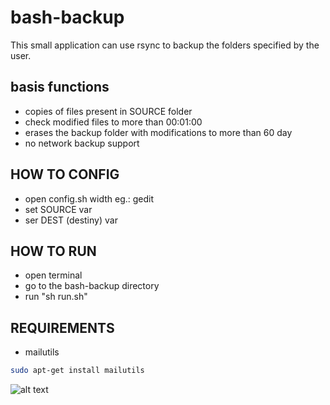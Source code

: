 bash-backup
===========

This small application can use rsync to backup the folders specified by the user.

## basis functions
* copies of files present in SOURCE folder
* check modified files to more than 00:01:00
* erases the backup folder with modifications to more than 60 day
* no network backup support

## HOW TO CONFIG
* open config.sh width eg.: gedit
* set SOURCE var
* ser DEST (destiny) var

## HOW TO RUN
* open terminal
* go to the bash-backup directory
* run "sh run.sh"

## REQUIREMENTS
* mailutils
```bash
sudo apt-get install mailutils
```


![alt text](https://github.com/NexuS-Pt/bash-backup/blob/master/System_monitor_Activity.png?raw=true  "image of system monitor from linux mint kde")

